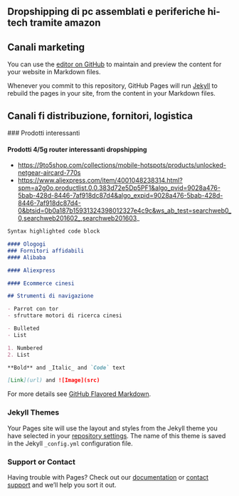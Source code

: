 ## Dropshipping di pc assemblati e periferiche hi-tech tramite amazon

## Canali marketing

You can use the [editor on GitHub](https://github.com/sitemana/assemblaggio-e-dropshipping-amazon-prodotti-interessanti/edit/master/index.md) to maintain and preview the content for your website in Markdown files.

Whenever you commit to this repository, GitHub Pages will run [Jekyll](https://jekyllrb.com/) to rebuild the pages in your site, from the content in your Markdown files.

## Canali fi distribuzione, fornitori, logistica

### Prodotti interessanti

#### Prodotti 4/5g router interessanti dropshipping

- https://9to5shop.com/collections/mobile-hotspots/products/unlocked-netgear-aircard-770s
- https://www.aliexpress.com/item/4001048238314.html?spm=a2g0o.productlist.0.0.383d72e5Dp5PF1&algo_pvid=9028a476-5bab-428d-8446-7af918dc87d4&algo_expid=9028a476-5bab-428d-8446-7af918dc87d4-0&btsid=0b0a187b15931324398012327e4c9c&ws_ab_test=searchweb0_0,searchweb201602_,searchweb201603_

```markdown
Syntax highlighted code block

#### Ologogi
### Fornitori affidabili
#### Alibaba

#### Aliexpress

#### Ecommerce cinesi

## Strumenti di navigazione

- Parrot con tor
- sfruttare motori di ricerca cinesi

- Bulleted
- List

1. Numbered
2. List

**Bold** and _Italic_ and `Code` text

[Link](url) and ![Image](src)
```

For more details see [GitHub Flavored Markdown](https://guides.github.com/features/mastering-markdown/).

### Jekyll Themes

Your Pages site will use the layout and styles from the Jekyll theme you have selected in your [repository settings](https://github.com/sitemana/assemblaggio-e-dropshipping-amazon-prodotti-interessanti/settings). The name of this theme is saved in the Jekyll `_config.yml` configuration file.

### Support or Contact

Having trouble with Pages? Check out our [documentation](https://help.github.com/categories/github-pages-basics/) or [contact support](https://github.com/contact) and we’ll help you sort it out.

